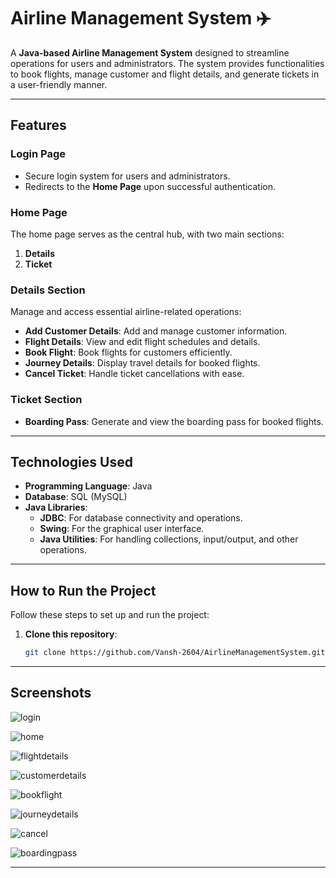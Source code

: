 # Airline Management System ✈️

A **Java-based Airline Management System** designed to streamline operations for users and administrators. The system provides functionalities to book flights, manage customer and flight details, and generate tickets in a user-friendly manner.

---

## Features

### Login Page
- Secure login system for users and administrators.
- Redirects to the **Home Page** upon successful authentication.

### Home Page
The home page serves as the central hub, with two main sections:
1. **Details**
2. **Ticket**

### Details Section
Manage and access essential airline-related operations:
- **Add Customer Details**: Add and manage customer information.
- **Flight Details**: View and edit flight schedules and details.
- **Book Flight**: Book flights for customers efficiently.
- **Journey Details**: Display travel details for booked flights.
- **Cancel Ticket**: Handle ticket cancellations with ease.

### Ticket Section
- **Boarding Pass**: Generate and view the boarding pass for booked flights.

---

## Technologies Used

- **Programming Language**: Java
- **Database**: SQL (MySQL)
- **Java Libraries**:
  - **JDBC**: For database connectivity and operations.
  - **Swing**: For the graphical user interface.
  - **Java Utilities**: For handling collections, input/output, and other operations.

---

## How to Run the Project

Follow these steps to set up and run the project:

1. **Clone this repository**:
   ```bash
   git clone https://github.com/Vansh-2604/AirlineManagementSystem.git
---


## Screenshots


![login](https://github.com/user-attachments/assets/155679cc-18dd-4d0e-97a9-2ebdf20d3fd2)



![home](https://github.com/user-attachments/assets/bcf4c09c-c598-42f9-9096-2475e59d5ab0)



![flightdetails](https://github.com/user-attachments/assets/aa96d116-edb5-45ad-aaa6-77132874dbfa)

![customerdetails](https://github.com/user-attachments/assets/3338183f-bf29-41ee-a33d-39042b2425d7)

![bookflight](https://github.com/user-attachments/assets/0a835a10-9694-44ea-b73f-f28ba3c52edd)

![journeydetails](https://github.com/user-attachments/assets/a276df9a-407e-415b-beed-83ee404be2fa)

![cancel](https://github.com/user-attachments/assets/3358b62d-19dc-4a41-8fb4-71410345e87d)

![boardingpass](https://github.com/user-attachments/assets/a71d3fd3-c953-4fc5-8368-f594e5ee09f7)




---

